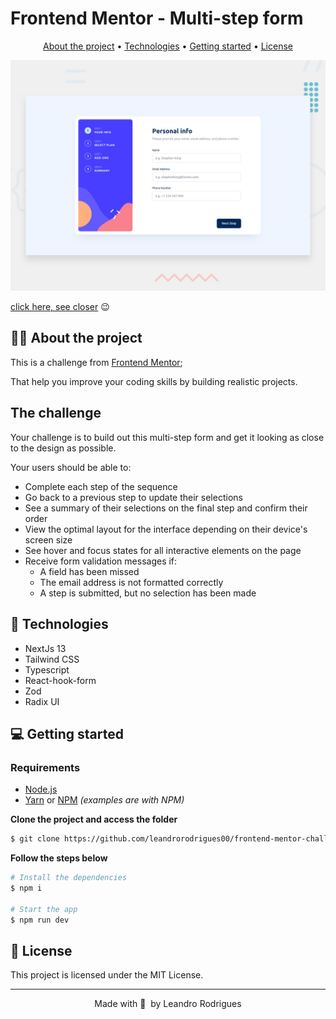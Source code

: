 # Frontend Mentor - Multi-step form

<p align="center">
  <a href="#-about-the-project">About the project</a> •
  <a href="#-technologies">Technologies</a> •
  <a href="#-getting-started">Getting started</a> •
  <a href="#-license">License</a>
</p>

![Design preview in the desktop version](./public/images/desktop-preview.jpg)

[click here, see closer](https://multi-step-form-cs.netlify.app/) 😉


## 👩‍💻 About the project

This is a challenge from [Frontend Mentor](https://www.frontendmentor.io);

That help you improve your coding skills by building realistic projects.

## The challenge

Your challenge is to build out this multi-step form and get it looking as close to the design as possible.

Your users should be able to:

- Complete each step of the sequence
- Go back to a previous step to update their selections
- See a summary of their selections on the final step and confirm their order
- View the optimal layout for the interface depending on their device's screen size
- See hover and focus states for all interactive elements on the page
- Receive form validation messages if:
  - A field has been missed
  - The email address is not formatted correctly
  - A step is submitted, but no selection has been made

## 🚀 Technologies

- NextJs 13
- Tailwind CSS
- Typescript
- React-hook-form
- Zod
- Radix UI

## 💻 Getting started

### Requirements

- [Node.js](https://nodejs.org/en/)
- [Yarn](https://classic.yarnpkg.com/) or [NPM](https://www.npmjs.com/) _(examples are with NPM)_

**Clone the project and access the folder**

```bash
$ git clone https://github.com/leandrorodrigues00/frontend-mentor-challenges/tree/main/completed-challenges/multi-step-form && cd multi-step-form

```

**Follow the steps below**

```bash
# Install the dependencies
$ npm i

# Start the app
$ npm run dev
```

## 📝 License

This project is licensed under the MIT License.

---

<p align="center">
  Made with 💜&nbsp; by  Leandro Rodrigues
</p>
